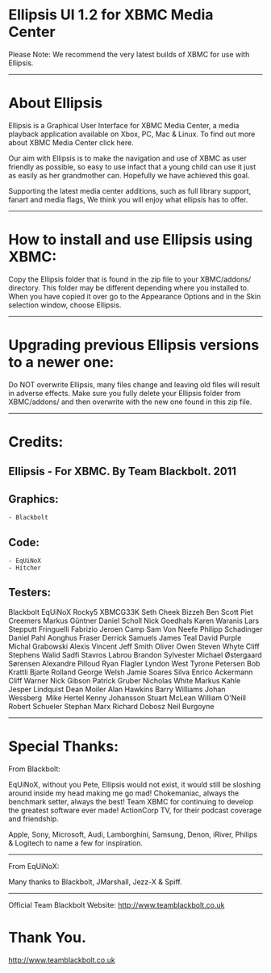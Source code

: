 Ellipsis UI 1.2 for XBMC Media Center 
=====================================

Please Note: We recommend the very latest builds of XBMC for use with Ellipsis.

----------------------------
About Ellipsis
==============

Ellipsis is a Graphical User Interface for XBMC Media Center, a media playback application available on Xbox, PC, Mac & Linux. To find out more about XBMC Media Center click here.

Our aim with Ellipsis is to make the navigation and use of XBMC as user friendly as possible, so easy to use infact that a young child can use it just as easily as her grandmother can. Hopefully we have achieved this goal.

Supporting the latest media center additions, such as full library support, fanart and media flags, We think you will enjoy what ellipsis has to offer.

------------------------------------------------------------------------
How to install and use Ellipsis using XBMC:
====================================

Copy the Ellipsis folder that is found in the zip file to your XBMC/addons/ directory. 
This folder may be different depending where you installed to. When you have copied it 
over go to the Appearance Options and in the Skin selection window, choose Ellipsis.

-------------------------------------------------
Upgrading previous Ellipsis versions to a newer one:
=================================================

Do NOT overwrite Ellipsis, many files change and leaving old files will result in adverse
effects. Make sure you fully delete your Ellipsis folder from XBMC/addons/ and then overwrite with
the new one found in this zip file.

--------
Credits:
========

Ellipsis - For XBMC.
By Team Blackbolt. 2011
-----------------------

Graphics:
-----------------------
	- Blackbolt

Code:
---------------------
	- EqUiNoX
	- Hitcher


Testers:
--------
Blackbolt
EqUiNoX
Rocky5
XBMCG33K
Seth Cheek
Bizzeh
Ben Scott
Piet Creemers
Markus Güntner
Daniel Scholl
Nick Goedhals
Karen Waranis
Lars Stepputt
Fringuelli Fabrizio
Jeroen Camp
Sam Von Neefe
Philipp Schadinger
Daniel Pahl
Aonghus Fraser
Derrick Samuels
James Teal
David Purple
Michal Grabowski
Alexis Vincent
Jeff Smith
Oliver Owen
Steven Whyte
Cliff Stephens
Walid Sadfi
Stavros Labrou
Brandon Sylvester
Michael Østergaard Sørensen
Alexandre Pilloud
Ryan Flagler
Lyndon West
Tyrone Petersen
Bob Krattli
Bjarte Rolland
George Welsh
Jamie Soares Silva
Enrico Ackermann
Cliff Warner
Nick Gibson
Patrick Gruber
Nicholas White
Markus Kahle
Jesper Lindquist
Dean Moiler
Alan Hawkins
Barry Williams
Johan Wessberg 
Mike Hertel
Kenny Johansson
Stuart McLean
William O'Neill
Robert Schueler
Stephan Marx
Richard Dobosz
Neil Burgoyne

------------------
Special Thanks:
==================

From Blackbolt:

EqUiNoX, without you Pete, Ellipsis would not exist, it would still be sloshing around inside my head making me go mad!
Chokemaniac, always the benchmark setter, always the best!
Team XBMC for continuing to develop the greatest software ever made!
ActionCorp TV, for their podcast coverage and friendship.

Apple, Sony, Microsoft, Audi, Lamborghini, Samsung, Denon, iRiver, Philips & Logitech to name a few for inspiration.

---

From EqUiNoX:

Many thanks to Blackbolt, JMarshall, Jezz-X & Spiff.

---

Official Team Blackbolt Website: http://www.teamblackbolt.co.uk

Thank You. 
==============================
http://www.teamblackbolt.co.uk
